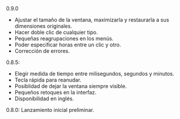 0.9.0
- Ajustar el tamaño de la ventana, maximizarla y restaurarla a sus dimensiones originales.
- Hacer doble clic de cualquier tipo.
- Pequeñas reagrupaciones en los menús.
- Poder especificar horas entre un clic y otro.
- Corrección de errores.

0.8.5:
- Elegir medida de tiempo entre milisegundos, segundos y minutos.
- Tecla rápida para reanudar.
- Posiblidad de dejar la ventana siempre visible.
- Pequeños retoques en la interfaz.
- Disponibilidad en inglés.


0.8.0:
Lanzamiento inicial preliminar.
